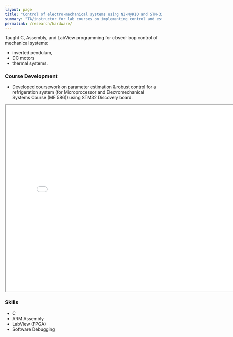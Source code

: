 ```yaml
---
layout: page
title: "Control of electro-mechanical systems using NI-MyRIO and STM-32"
summary: "TA/instructor for lab courses on implementing control and estimtion algorithms in C, assembly (ARM) and LabView."
permalink: /research/hardware/
---
```


Taught C, Assembly, and LabView programming for closed-loop control of mechanical systems:
- inverted pendulum,
- DC motors
- thermal systems.

### Course Development
- Developed coursework on parameter estimation & robust control for a refrigeration system (for Microprocessor and Electromechanical Systems Course (ME 586)) using STM32 Discovery board.
<iframe src="/assets/TA/refrig_ctrl.pdf" width="800px" height="600px"></iframe>

### Skills
- C
- ARM Assembly
- LabView (FPGA)
- Software Debugging
